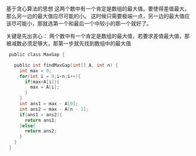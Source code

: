 基于贪心算法的思想 这两个数中有一个肯定是数组的最大值。要使得差值最大，那么另一边的最大值应尽可能的小。 这时候只需要极端一点，另一边的最大值应该尽可能小，那就选第一个和最后一个中较小的那一个就好了。

关键是先出贪心： 两个数中有一个肯定是数组的最大值，若要求差值最大值，那被减数必须足够大，那第一步就先找到数组中的最大值

 

```c
 public class MaxGap { 

   public int findMaxGap(int[] A, int n) {
     int max = 0;
     for(int i = 0;i<n;i++){
       if(max<A[i]){
         max = A[i];
       }
     }
     int ans1 = max - A[0];
     int ans2 = max - A[n - 1];
     if(ans1 > ans2){
       return ans1;
     }else{
       return ans2;
     }
   }
 }
```

